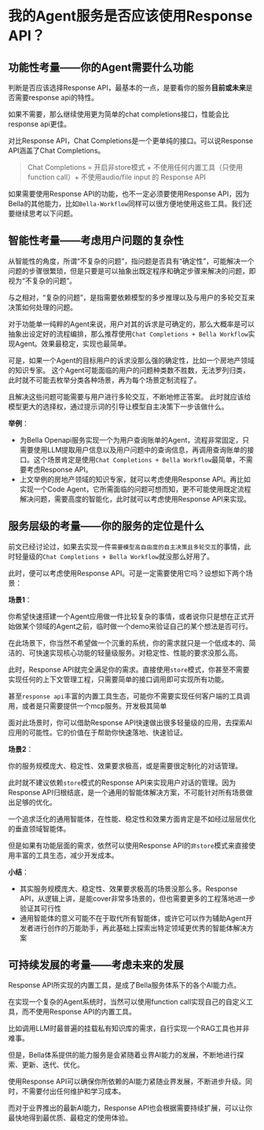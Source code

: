 # 我的Agent服务是否应该使用Response API？

## 功能性考量——你的Agent需要什么功能

判断是否应该选择Response API，最基本的一点，是要看你的服务**目前或未来**是否需要response api的特性。

如果不需要，那么继续使用更为简单的chat completions接口，性能会比response api更佳。

对比Response API，Chat Completions是一个更单纯的接口。可以说Response API涵盖了Chat Completions。

> Chat Completions = 开启非store模式 + 不使用任何内置工具（只使用function call）+ 不使用audio/file input 的 Response API

如果需要使用Response API的功能，也不一定必须要使用Response API，因为Bella的其他能力，比如`Bella-Workflow`同样可以很方便地使用这些工具。我们还要继续思考以下问题。

## 智能性考量——考虑用户问题的复杂性

从智能性的角度，所谓“不复杂的问题”，指问题是否具有“确定性”，可能解决一个问题的步骤很繁琐，但是只要是可以抽象出既定程序和确定步骤来解决的问题，即视为“不复杂的问题”。

与之相对，“复杂的问题”，是指需要依赖模型的多步推理以及与用户的多轮交互来决策如何处理的问题。

对于功能单一纯粹的Agent来说，用户对其的诉求是可确定的，那么大概率是可以抽象出设定好的流程编排，那么推荐使用`Chat Completions + Bella Workflow`实现Agent。效果最稳定，实现也最简单。

可是，如果一个Agent的目标用户的诉求没那么强的确定性，比如一个房地产领域的知识专家。 这个Agent可能面临的用户的问题种类数不胜数，无法罗列归类，此时就不可能去枚举分类各种场景，再为每个场景定制流程了。

且解决这些问题可能需要与用户进行多轮交互，不断地修正答案。 此时就应该给模型更大的选择权，通过提示词的引导让模型自主决策下一步该做什么。

**举例**：
- 为Bella Openapi服务实现一个为用户查询账单的Agent，流程非常固定，只需要使用LLM提取用户信息以及用户问题中的查询信息，再调用查询账单的接口。这个场景肯定是使用`Chat Completions + Bella Workflow`最简单，不需要考虑Response API。
- 上文举例的房地产领域的知识专家，就可以考虑使用Response API。再比如实现一个Code Agent，它所需面临的问题可想而知，更不可能使用既定流程解决问题，需要高度的智能化，此时就可以考虑使用Response API来实现。


## 服务层级的考量——你的服务的定位是什么
前文已经讨论过，如果去实现一件`需要模型高自由度的自主决策且多轮交互`的事情，此时轻量级的`Chat Completions + Bella Workflow`就没那么好用了。

此时，便可以考虑使用Response API。可是一定需要使用它吗？设想如下两个场景：

**场景1**：

你希望快速搭建一个Agent应用做一件比较复杂的事情，或者说你只是想在正式开始做某个领域的Agent之前，临时做一个demo来验证自己的某个想法是否可行。

在此场景下，你当然不希望做一个沉重的系统，你的需求就只是一个低成本的、简洁的、可快速实现核心功能的轻量级服务。对稳定性、性能的要求没那么高。

此时，Response API就完全满足你的需求。直接使用`store`模式，你甚至不需要实现任何的上下文管理工程，只需要简单的接口调用即可实现所有功能。

甚至`response api`丰富的内置工具生态，可能你不需要实现任何客户端的工具调用，或者是只需要提供一个mcp服务。开发极其简单

面对此场景时，你可以借助Response API快速做出很多轻量级的应用，去探索AI应用的可能性。它的价值在于帮助你快速落地、快速验证。

**场景2**：

你的服务规模庞大、稳定性、效果要求极高，或是需要很定制化的对话管理。

此时就不建议依赖`store`模式的Response API来实现用户对话的管理。因为Response API归根结底，是一个通用的智能体解决方案，不可能针对所有场景做出足够的优化。

一个追求泛化的通用智能体，在性能、稳定性和效果方面肯定是不如经过层层优化的垂直领域智能体。

但是如果有功能层面的需求，依然可以使用Response API的`非store`模式来直接使用丰富的工具生态，减少开发成本。

**小结**：
- 其实服务规模庞大、稳定性、效果要求极高的场景没那么多。Response API，从逻辑上讲，是能cover非常多场景的，但也需要更多的工程落地进一步验证其可行性
- 通用智能体的意义可能不在于取代所有智能体，或许它可以作为辅助Agent开发者进行创作的万能助手，再此基础上探索出特定领域更优秀的智能体解决方案

## 可持续发展的考量——考虑未来的发展

Response API所实现的内置工具，是成了Bella服务体系下的各个AI能力点。

在实现一个复杂的Agent系统时，当然可以使用function call实现自己的自定义工具，而不使用Response API的内置工具。

比如调用LLM时最普遍的挂载私有知识库的需求，自行实现一个RAG工具也并非难事。

但是，Bella体系提供的能力服务是会紧随着业界AI能力的发展，不断地进行探索、更新、迭代、优化。

使用Response API可以确保你所依赖的AI能力紧随业界发展，不断进步升级。同时，不需要付出任何维护和学习成本。

而对于业界推出的最新AI能力，Response API也会根据需要持续扩展，可以让你最快地得到最优质、最稳定的使用体验。
